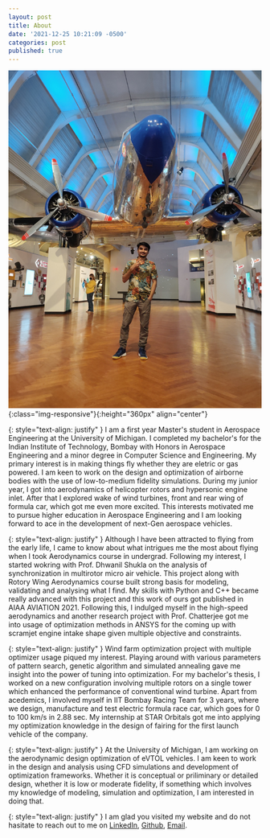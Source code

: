 ```yaml
---
layout: post
title: About
date: '2021-12-25 10:21:09 -0500'
categories: post
published: true
---
```

![front](/assets/front.jpg){:class="img-responsive"}{:height="360px" align="center"}

{: style="text-align: justify" }
I am a first year Master's student in Aerospace Engineering at the University of Michigan. I completed my bachelor's for the Indian Institute of Technology, Bombay with Honors in Aerospace Engineering and a minor degree in Computer Science and Engineering. My primary interest is in making things fly whether they are eletric or gas powered. I am keen to work on the design and optimization of airborne bodies with the use of low-to-medium fidelity simulations. During my junior year, I got into aerodynamics of helicopter rotors and hypersonic engine inlet. After that I explored wake of wind turbines, front and rear wing of formula car, which got me even more excited. This interests motivated me to pursue higher education in Aerospace Engineering and I am looking forward to ace in the development of next-Gen aerospace vehicles.

{: style="text-align: justify" }
Although I have been attracted to flying from the early life, I came to know about what intrigues me the most about flying when I took Aerodynamics course in undergrad. Following my interest, I started wokring with Prof. Dhwanil Shukla on the analysis of synchronization in multirotor micro air vehicle. This project along with Rotory Wing Aerodynamics course built strong basis for modeling, validating and analysing what I find. My skills with Python and C++ became really advanced with this project and this work of ours got published in AIAA AVIATION 2021. Following this, I indulged myself in the high-speed aerodynamics and another research project with Prof. Chatterjee got me into usage of optimization methods in ANSYS for the coming up with scramjet engine intake shape given multiple objective and constraints. 

{: style="text-align: justify" }
Wind farm optimization project with multiple optimizer usage piqued my interest. Playing around with various parameters of pattern search, genetic algorithm and simulated annealing gave me insight into the power of tuning into optimization. For my bachelor's thesis, I worked on a new configuration involving multiple rotors on a single tower which enhanced the performance of conventional wind turbine. Apart from acedemics, I involved myself in IIT Bombay Racing Team for 3 years, where we design, manufacture and test electric formula race car, which goes for 0 to 100 km/s in 2.88 sec. My internship at STAR Orbitals got me into applying my optimization knowledge in the design of fairing for the first launch vehicle of the company. 

{: style="text-align: justify" }
At the University of Michigan, I am working on the aerodynamic design optimization of eVTOL vehicles. I am keen to work in the design and analysis using CFD simulations and development of optimization frameworks. Whether it is conceptual or priliminary or detailed design, whether it is low or moderate fidelity, if something which involves my knowledge of modeling, simulation and optimization, I am interested in doing that. 

{: style="text-align: justify" }
I am glad you visited my website and do not hasitate to reach out to me on [LinkedIn](https://www.linkedin.com/in/malhar-prajapati/), [Github](https://github.com/malhardp), [Email](malhardp@umich.edu).

[jekyll-docs]: https://jekyllrb.com/docs/home
[jekyll-gh]:   https://github.com/jekyll/jekyll
[jekyll-talk]: https://talk.jekyllrb.com/
